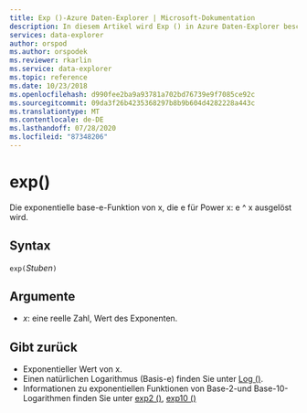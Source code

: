 ```yaml
---
title: Exp ()-Azure Daten-Explorer | Microsoft-Dokumentation
description: In diesem Artikel wird Exp () in Azure Daten-Explorer beschrieben.
services: data-explorer
author: orspod
ms.author: orspodek
ms.reviewer: rkarlin
ms.service: data-explorer
ms.topic: reference
ms.date: 10/23/2018
ms.openlocfilehash: d990fee2ba9a93781a702bd76739e9f7085ce92c
ms.sourcegitcommit: 09da3f26b4235368297b8b9b604d4282228a443c
ms.translationtype: MT
ms.contentlocale: de-DE
ms.lasthandoff: 07/28/2020
ms.locfileid: "87348206"
---
```

# <a name="exp"></a>exp()

Die exponentielle base-e-Funktion von x, die e für Power x: e ^ x ausgelöst wird.  

## <a name="syntax"></a>Syntax

`exp(`*Stuben*`)`

## <a name="arguments"></a>Argumente

* *x*: eine reelle Zahl, Wert des Exponenten.

## <a name="returns"></a>Gibt zurück

* Exponentieller Wert von x.
* Einen natürlichen Logarithmus (Basis-e) finden Sie unter [Log ()](log-function.md).
* Informationen zu exponentiellen Funktionen von Base-2-und Base-10-Logarithmen finden Sie unter [exp2 ()](exp2-function.md), [exp10 ()](exp10-function.md)